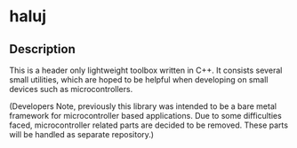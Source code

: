 # haluj
## Description

This is a header only lightweight toolbox written in C++. It consists several small utilities, which are hoped to be helpful when developing on small devices such as microcontrollers.

(Developers Note, previously this library was intended to be a bare metal framework for microcontroller based applications. Due to some difficulties faced, microcontroller related parts are decided to be removed. These parts will be handled as separate repository.)

